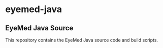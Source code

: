 # eyemed-java

## EyeMed Java Source
This repository contains the EyeMed Java source code and build scripts.
